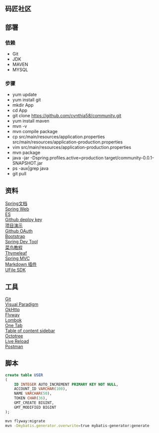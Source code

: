 ## 码匠社区

## 部署
### 依赖
- Git
- JDK
- MAVEN
- MYSQL
### 步骤
- yum update
- yum install git
- mkdir App
- cd App
- git clone https://github.com/cynthia58/community.git
- yum install maven
- mvn -v
- mvn compile package
- cp src/main/resources/application.properties src/main/resources/application-production.properties
- vim src/main/resources/application-production.properties
- mvn package
- java -jar -Dspring.profiles.active=production target/community-0.0.1-SNAPSHOT.jar
- ps -aux|grep java
- git pull



## 资料
[Spring文档](https://spring.io/guides) <br/>
[Spring Web](https://spring.io/guides/gs/serving-web-content/) <br/>
[ES](https://elasticsearch.cn/explore) <br/>
[Github deploy key](https://developer.github.com/v3/guides/managing-deploy-keys) <br/>
[项目演示](http://www.mawen.co/) <br/>
[Github OAuth](https://developer.github.com/apps/building-oauth-apps/creating-an-oauth-app/) <br/>
[Bootstrap](https://v3.bootcss.com/getting-started/) <br/>
[Spring Dev Tool](https://docs.spring.io/spring-boot/docs/2.0.0.RC1/reference/htmlsingle/#using-boot-devtools) <br/>
[菜鸟教程](https://www.runoob.com/mysql/mysql-insert-query.html) <br/>
[Thymeleaf](https://www.thymeleaf.org/doc/tutorials/3.0/usingthymeleaf.html#setting-attribute-values) <br/>
[Spring MVC](https://docs.spring.io/spring/docs/5.0.3.RELEASE/spring-framework-reference/web.html#mvc-config) <br/>
[Markdown 插件](http://editor.md.ipandao.com/) <br/>
[UFile SDK](https://github.com/ucloud/ufile-sdk-java)

## 工具
[Git](https://git-scm.com/download) <br/>
[Visual Paradigm](https://www.visual-paradigm.com/cn/) <br/>
[OkHttp](https://square.github.io/okhttp/) <br/>
[Flyway](https://flywaydb.org/getstarted/firststeps/maven) <br/>
[Lombok](https://projectlombok.org) <br/>
[One Tab](https://chrome.google.com/webstore/detail/chphlpgkkbolifaimnlloiipkdnihall) <br/>
[Table of content sidebar](https://chrome.google.com/webstore/detail/table-of-contents-sidebar/ohohkfheangmbedkgechjkmbepeikkej) <br/>
[Octotree](https://www.octotree.io/) <br/>
[Live Reload](https://chrome.google.com/webstore/detail/livereload/jnihajbhpnppcggbcgedagnkighmdlei/related) <br/>
[Postman](https://chrome.google.com/webstore/detail/coohjcphdfgbiolnekdpbcijmhambjff)

## 脚本
```sql
create table USER
(
	ID INTEGER AUTO_INCREMENT PRIMARY KEY NOT NULL,
	ACCOUNT_ID VARCHAR(100),
	NAME VARCHAR(50),
	TOKEN CHAR(36),
	GMT_CREATE BIGINT,
	GMT_MODIFIED BIGINT
);
```

```bash
mvn flyway:migrate
mvn -Dmybatis.generator.overwrite=true mybatis-generator:generate
```
